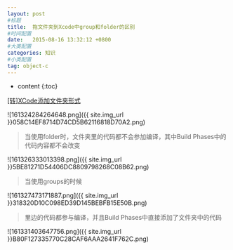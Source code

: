 ```yaml
---
layout: post
#标题
title:  拖文件夹到Xcode中group和folder的区别
#时间配置
date:   2015-08-16 13:32:12 +0800
#大类配置
categories: 知识
#小类配置
tag: object-c
---
```


* content
{:toc}

<a href="http://m.blog.csdn.net/blog/u010479715/43971499" target="_blank">[转]XCode添加文件夹形式</a><br>

![161324284264648.png]({{ site.img_url }}058C14EF8714D74CD5B62116818D70A2.png)


> 当使用folder时，文件夹里的代码都不会参加编译，其中Build Phases中的代码内容都不会改变

![161326333013398.png]({{ site.img_url }}5BE81271D54406DC8809798268C08B62.png)

> 当使用groups的时候

![161327473171887.png]({{ site.img_url }}318320D10C098ED39D145BEBFB15E50B.png)

> 里边的代码都参与编译，并且Build Phases中直接添加了文件夹中的代码

![161331403647756.png]({{ site.img_url }}B80F127335770C28CAF6AAA2641F762C.png)
